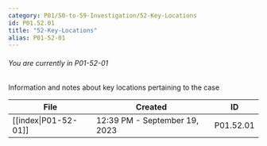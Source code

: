 ```yaml
---
category: P01/50-to-59-Investigation/52-Key-Locations
id: P01.52.01
title: "52-Key-Locations"
alias: P01-52-01
---
```

###### You are currently in P01-52-01

Information and notes about key locations pertaining to the case

| File                                                                                           | Created                       | ID        |
| ---------------------------------------------------------------------------------------------- | ----------------------------- | --------- |
| [[index\|P01-52-01]] | 12:39 PM - September 19, 2023 | P01.52.01 |

